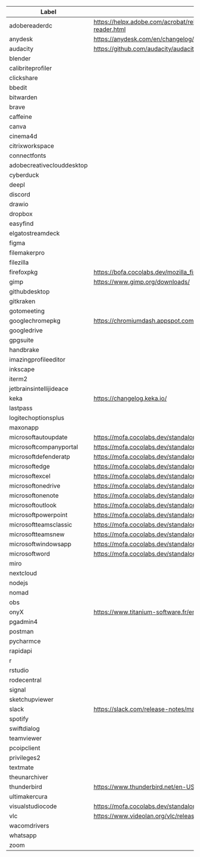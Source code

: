|Label|URL|
|---|---|
|adobereaderdc|https://helpx.adobe.com/acrobat/release-note/release-notes-acrobat-reader.html|
|anydesk|https://anydesk.com/en/changelog/mac-os|
|audacity|https://github.com/audacity/audacity/releases|
|blender||
|calibriteprofiler||
|clickshare||
|bbedit||
|bitwarden||
|brave||
|caffeine||
|canva||
|cinema4d||
|citrixworkspace||
|connectfonts||
|adobecreativeclouddesktop||
|cyberduck||
|deepl||
|discord||
|drawio||
|dropbox||
|easyfind||
|elgatostreamdeck||
|figma||
|filemakerpro||
|filezilla||
|firefoxpkg|https://bofa.cocolabs.dev/mozilla_firefox/latest_versions.html|
|gimp|https://www.gimp.org/downloads/|
|githubdesktop||
|gitkraken||
|gotomeeting||
|googlechromepkg|https://chromiumdash.appspot.com/releases?platform=Mac|
|googledrive||
|gpgsuite||
|handbrake||
|imazingprofileeditor||
|inkscape||
|iterm2||
|jetbrainsintellijideace||
|keka|https://changelog.keka.io/|
|lastpass||
|logitechoptionsplus||
|maxonapp||
|microsoftautoupdate|https://mofa.cocolabs.dev/standalone_apps/standalone_current_version_en.html|
|microsoftcompanyportal|https://mofa.cocolabs.dev/standalone_apps/standalone_current_version_en.html|
|microsoftdefenderatp|https://mofa.cocolabs.dev/standalone_apps/standalone_current_version_en.html|
|microsoftedge|https://mofa.cocolabs.dev/standalone_apps/standalone_current_version_en.html|
|microsoftexcel|https://mofa.cocolabs.dev/standalone_apps/standalone_current_version_en.html|
|microsoftonedrive|https://mofa.cocolabs.dev/standalone_apps/standalone_current_version_en.html|
|microsoftonenote|https://mofa.cocolabs.dev/standalone_apps/standalone_current_version_en.html|
|microsoftoutlook|https://mofa.cocolabs.dev/standalone_apps/standalone_current_version_en.html|
|microsoftpowerpoint|https://mofa.cocolabs.dev/standalone_apps/standalone_current_version_en.html|
|microsoftteamsclassic|https://mofa.cocolabs.dev/standalone_apps/standalone_current_version_en.html|
|microsoftteamsnew|https://mofa.cocolabs.dev/standalone_apps/standalone_current_version_en.html|
|microsoftwindowsapp|https://mofa.cocolabs.dev/standalone_apps/standalone_current_version_en.html|
|microsoftword|https://mofa.cocolabs.dev/standalone_apps/standalone_current_version_en.html|
|miro||
|nextcloud||
|nodejs||
|nomad||
|obs||
|onyX|https://www.titanium-software.fr/en/onyx.html|
|pgadmin4||
|postman||
|pycharmce||
|rapidapi||
|r||
|rstudio||
|rodecentral||
|signal||
|sketchupviewer||
|slack|https://slack.com/release-notes/mac|
|spotify||
|swiftdialog||
|teamviewer||
|pcoipclient||
|privileges2||
|textmate||
|theunarchiver||
|thunderbird|https://www.thunderbird.net/en-US/thunderbird/releases/|
|ultimakercura||
|visualstudiocode|https://mofa.cocolabs.dev/standalone_apps/standalone_current_version_en.html|
|vlc|https://www.videolan.org/vlc/releases/|
|wacomdrivers||
|whatsapp||
|zoom||

